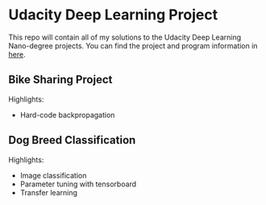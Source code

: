 # Udacity Deep Learning Project

This repo will contain all of my solutions to the Udacity Deep Learning Nano-degree projects. You can find the project and program information in [here](https://github.com/udacity/deep-learning-v2-pytorch). 


## Bike Sharing Project

Highlights:   

* Hard-code backpropagation

	
	
## Dog Breed Classification

Highlights: 

* Image classification
* Parameter tuning with tensorboard
* Transfer learning


